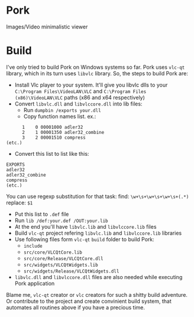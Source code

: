 # Pork
Images/Video minimalistic viewer

# Build

I've only tried to build Pork on Windows systems so far.
Pork uses `vlc-qt` library, which in its turn uses `libvlc` library. So, the steps to build Pork are:

- Install Vlc player to your system. It'll give you libvlc dlls to your `C:\Program Files\VideoLAN\VLC` and `C:\Program Files (x86)\VideoLAN\VLC` paths (x86 and x64 respectively)
- Convert `libvlc.dll` and `libvlccore.dll` into lib files:
  - Run `dumpbin /exports your.dll`
  - Copy function names list. ex.:
```
      1    0 00001000 adler32
      2    1 00001350 adler32_combine
      3    2 00001510 compress
(etc.)
```
  - Convert this list to list like this:
```
EXPORTS
adler32
adler32_combine
compress
(etc.)
```

You can use regexp substitution for that task:
find: `\w+\s+\w+\s+\w+\s+(.*)`
replace: `$1`

  - Put this list to `.def` file
  - Run `lib /def:your.def /OUT:your.lib`
  - At the end you'll have `libvlc.lib` and `libvlccore.lib` files
- Build `vlc-qt` project refering `libvlc.lib` and `libvlccore.lib` libraries
- Use following files form `vlc-qt` `build` folder to build Pork:
  - `include`
  - `src/core/VLCQtCore.lib`
  - `src/core/Release/VLCQtCore.dll`
  - `src/widgets/VLCQtWidgets.lib`
  - `src/widgets/Release/VLCQtWidgets.dll`
- `libvlc.dll` and `libvlccore.dll` files are also needed while executing Pork application

Blame me, `vlc-qt` creator or `vlc` creators for such a shitty build adventure. Or contribute to the project and create convinient build system, that automates all routines above if you have a precious time.
